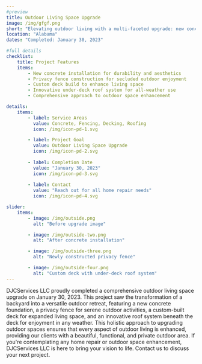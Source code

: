 ```yaml
---
#preview
title: Outdoor Living Space Upgrade
image: /img/gfgf.png
short: "Elevating outdoor living with a multi-faceted upgrade: new concrete, privacy fence, deck, and under-deck roof system."
location: "Alabama"
dates: "Completed: January 30, 2023"

#full details
checklist:
    title: Project Features
    items:
        - New concrete installation for durability and aesthetics
        - Privacy fence construction for secluded outdoor enjoyment
        - Custom deck build to enhance living space
        - Innovative under-deck roof system for all-weather use
        - Comprehensive approach to outdoor space enhancement

details:
    items:
        - label: Service Areas
          value: Concrete, Fencing, Decking, Roofing
          icon: /img/icon-pd-1.svg

        - label: Project Goal
          value: Outdoor Living Space Upgrade
          icon: /img/icon-pd-2.svg
        
        - label: Completion Date
          value: "January 30, 2023"
          icon: /img/icon-pd-3.svg
        
        - label: Contact
          value: "Reach out for all home repair needs"
          icon: /img/icon-pd-4.svg

slider: 
    items:
        - image: /img/outside.png
          alt: "Before upgrade image"

        - image: /img/outside-two.png
          alt: "After concrete installation"

        - image: /img/outside-three.png
          alt: "Newly constructed privacy fence"

        - image: /img/outside-four.png
          alt: "Custom deck with under-deck roof system"
---
```


DJCServices LLC proudly completed a comprehensive outdoor living space upgrade on January 30, 2023. This project saw the transformation of a backyard into a versatile outdoor retreat, featuring a new concrete foundation, a privacy fence for serene outdoor activities, a custom-built deck for expanded living space, and an innovative roof system beneath the deck for enjoyment in any weather. This holistic approach to upgrading outdoor spaces ensures that every aspect of outdoor living is enhanced, providing our clients with a beautiful, functional, and private outdoor area. If you're contemplating any home repair or outdoor space enhancement, DJCServices LLC is here to bring your vision to life. Contact us to discuss your next project.